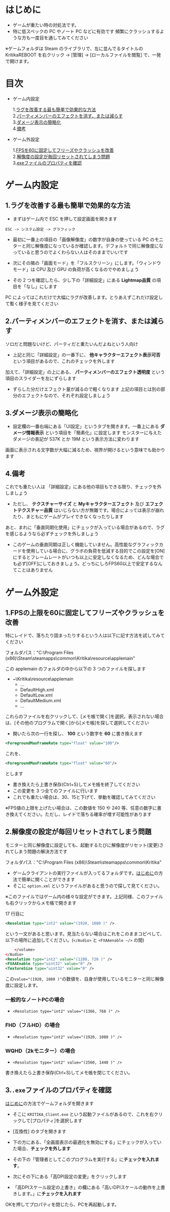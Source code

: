 # はじめに

* ゲームが重たい時の対処法です。
* 特に低スペックの PC やノート PC などに有効です
頻繁にクラッシュするような方も一度目を通してみてください

※ゲームフォルダは Steam のライブラリで、左に並んでるタイトルのKritikaREBOOT を右クリック -> [管理] -> [ローカルファイルを閲覧] で、一発で開けます。

# 目次

- ゲーム内設定

  1.[ラグを改善する最も簡単で効果的な方法](#1ラグを改善する最も簡単で効果的な方法)  
  2.[パーティメンバーのエフェクトを消す、または減らす](#2パーティメンバーのエフェクトを消す、または減らす)  
  3.[ダメージ表示の簡略化](#3ダメージ表示の簡略化)  
  4.[備考](#4備考)

- ゲーム外設定

  1.[FPSを60に固定してフリーズやクラッシュを改善](#1FPSを60に固定してフリーズやクラッシュを改善)  
  2.[解像度の設定が毎回リセットされてしまう問題](#2解像度の設定が毎回リセットされてしまう問題)  
  3.[exeファイルのプロパティを確認](#3exeファイルのプロパティを確認)


# ゲーム内設定

## 1.ラグを改善する最も簡単で効果的な方法

* まずはゲーム内で ESC を押して設定画面を開きます

`ESC -> システム設定 -> グラフィック`

* 最初に一番上の項目の「画像解像度」の数字が自身の使っている PC のモニターと同じ解像度になっているか確認します。デフォルトで同じ解像度になっていると思うのでよくわらない人はそのままでいいです
* 次にその隣の「画面モード」を「フルスクリーン」にします。「ウィンドウモード」は CPU 及び GPU の負荷が高くなるのでやめましょう

* その 2 つを確認したら、少し下の「詳細設定」にある **Lightmap品質** の項目を「なし」にします

PC によってはこれだけで大幅にラグが改善します。とりあえずこれだけ設定して暫く様子を見てください

## 2.パーティメンバーのエフェクトを消す、または減らす

ソロだと問題ないけど、パーティだと重たいんだよねという人向け
* 上記と同じ「詳細設定」の一番下に、 **他キャラクターエフェクト表示可否** という項目があるので、これのチェックを外します

加えて、「詳細設定」の上にある、 **パーティメンバーのエフェクト透明度** という項目のスライダーを左にずらします
* ずらした分だけエフェクト量が減るので軽くなります
上記の項目とは別の部分のエフェクトなので、それぞれ設定しましょう


## 3.ダメージ表示の簡略化

* 設定欄の一番右端にある「UI設定」というタブを開きます。一番上にある **ダメージ情報表示** という項目を「簡素化」に設定します
モンスターに与えたダメージの表記が 537K とか 19M という表示方法に変わります

画面に表示される文字数が大幅に減るため、視界が開けるという意味でも助かります


## 4.備考

これでも重たい人は 「詳細設定」にある他の項目もできる限り、チェックを外しましょう
* ただし、 **テクスチャーサイズ** と **Myキャラクターエフェクト** 及び **エフェクトテクスチャー品質** はいじらない方が無難です。場合によっては表示が崩れたり、まともにゲームがプレイできなくなったりします

あと、まれに「垂直同期化使用」にチェックが入っている場合があるので、ラグを感じるようなら必ずチェックを外しましょう
* このゲームの垂直同期は正しく機能していません。高性能なグラフィックカードを使用している場合に、グラボの負荷を低減する目的でこの設定を[ON]にするとフレームレートがいつも以上に安定しなくなるため、どんな場合でも必ず[OFF]にしておきましょう。どっちにしろFPS60以上で安定するなんてことはありません

# ゲーム外設定

## 1.FPSの上限を60に固定してフリーズやクラッシュを改善

特にレイドで、落ちたり固まったりするという人は以下に記す方法を試してみてください

フォルダパス："C:\Program Files (x86)\Steam\steamapps\common\Kritika\resource\applemain"

この applemain のフォルダの中から以下の 3 つのファイルを探します
* ~\Kritika\resource\applemain
  - ...
  - DefaultHigh.xml
  - DefaultLow.xml
  - DefaultMedium.xml
  - ...

これらのファイルを右クリックして、[メモ帳で開く]を選択。表示されない場合は、[その他のプログラムで開く]から[メモ帳]を探して選択してください

* 開いたら次の一行を探し、 **100** という数字を **60** に書き換えます
```Default*.xml
<ForegroundMaxFrameRate type="float" value="100"/>
```
これを、

```Default*.xml
<ForegroundMaxFrameRate type="float" value="60"/>
```
とします

* 書き換えたら上書き保存(Ctrl+S)してメモ帳を終了してください
* この変更を 3 つ全てのファイルに行います
* これでも重たい場合は、30、15と下げて、挙動を確認してみてください

※FPS値の上限を上げたい場合は、この数値を 150 や 240 等、任意の数字に書き換えてください。ただし、レイドで落ちる確率が増す可能性があります


## 2.解像度の設定が毎回リセットされてしまう問題

モニターと同じ解像度に設定しても、起動するたびに解像度がリセット(変更)されてしまう問題の解決方法です

フォルダパス："C:\Program Files (x86)\Steam\steamapps\common\Kritika"

* ゲームクライアントの実行ファイルが入ってるフォルダです。[はじめに](#はじめに)の方法で簡単に開くことができます
* そこに `option.xml` というファイルがあると思うので探して見てください。

※このファイルではゲーム内の様々な設定ができます。上記同様、このファイルも右クリックからメモ帳で開きます

17 行目に
```option.xml
<Resolution type="int2" value="(1920, 1080 )" />
```

という一文があると思います。見当たらない場合はこれをこのままコピペして、以下の場所に追加してください。(`</Audio>` と `<FXAAenable ~/>` の間)

```option.xml
    </volume>
</Audio>
<Resolution type="int2" value="(1280, 720 )" />
<FXAAEnable type="uint32" value="0" />
<TextureSize type="uint32" value="0" />
```

この`value="(1920, 1080 )"`の数値を、自身が使用しているモニターと同じ解像度に設定します。

### 一般的なノートPCの場合

* `<Resolution type="int2" value="(1366, 768 )" />`

### FHD（フルHD）の場合

* `<Resolution type="int2" value="(1920, 1080 )" />`

### WQHD（2kモニター）の場合

* `<Resolution type="int2" value="(2560, 1440 )" />`

書き換えたら上書き保存(Ctrl+S)してメモ帳を閉じてください。


## 3.`.exe`ファイルのプロパティを確認

[はじめに](#はじめに)の方法でゲームフォルダを開きます
* そこに `KRITIKA_Client.exe` という起動ファイルがあるので、これを右クリックして[プロパティ]を選択します

* [互換性] のタブを開きます
* 下の方にある、「全画面表示の最適化を無効にする」にチェックが入っていた場合、**チェックを外します**

* その下の「管理者としてこのプログラムを実行する」に**チェックを入れます**。

* 次にその下にある「高DPI設定の変更」をクリックします
* 「高DPIスケール設定の上書き」の欄にある「高いDPIスケールの動作を上書きします。」に**チェックを入れます**

OKを押してプロパティを閉じたら、PCを再起動します。
